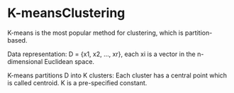# K-meansClustering
K-means is the most popular method for clustering, which is partition-based.

Data representation: D = {x1, x2, …, xr}, each xi is a vector in the n-dimensional Euclidean space.

K-means partitions D into K clusters:
Each cluster has a central point which is called centroid.
K is a pre-specified constant.
